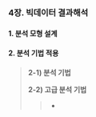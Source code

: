 ### 4장. 빅데이터 결과해석

#### 1. 분석 모형 설계

#### 2. 분석 기법 적용

> **2-1) 분석 기법**
>
> **2-2) 고급 분석 기법**
>
> > - 
> >
